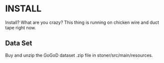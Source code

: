 INSTALL
=======
Install?  What are you crazy?  This thing is running on chicken wire and duct tape right now.

Data Set
--------
Buy and unzip the GoGoD dataset .zip file in stoner/src/main/resources.